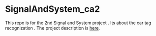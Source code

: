 # SignalAndSystem_ca2
This repo is for the 2nd Signal and System project .
Its about the car tag recognization .
The project description is <a href="https://github.com/matahho/SignalAndSystem_ca2/edit/main/description">here</a>.
